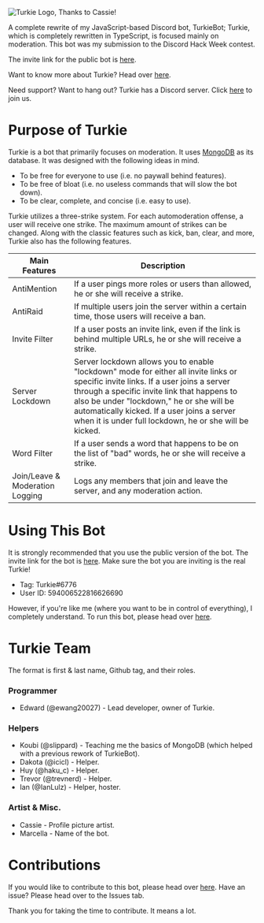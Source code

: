 ![Turkie Logo, Thanks to Cassie!](https://github.com/ewang20027/Turkie/blob/master/images/Turkie.png)

A complete rewrite of my JavaScript-based Discord bot, TurkieBot; Turkie, which is completely rewritten in TypeScript, is focused mainly on moderation. This bot was my submission to the Discord Hack Week contest.

The invite link for the public bot is [here](https://discordapp.com/api/oauth2/authorize?client_id=594006522816626690&permissions=8&scope=bot).

Want to know more about Turkie? Head over [here](https://github.com/ewang20027/Turkie/blob/master/mdpages/HISTORY.md).

Need support? Want to hang out? Turkie has a Discord server. Click [here](https://discord.gg/6eBTTDM) to join us.

# Purpose of Turkie
Turkie is a bot that primarily focuses on moderation. It uses [MongoDB](https://www.mongodb.com/) as its database. It was designed with the following ideas in mind.
- To be free for everyone to use (i.e. no paywall behind features).
- To be free of bloat (i.e. no useless commands that will slow the bot down).
- To be clear, complete, and concise (i.e. easy to use).

Turkie utilizes a three-strike system. For each automoderation offense, a user will receive one strike. The maximum amount of strikes can be changed. Along with the classic features such as kick, ban, clear, and more, Turkie also has the following features.

| Main Features | Description |
| --- | --- |
| AntiMention | If a user pings more roles or users than allowed, he or she will receive a strike. |
| AntiRaid | If multiple users join the server within a certain time, those users will receive a ban. |
| Invite Filter | If a user posts an invite link, even if the link is behind multiple URLs, he or she will receive a strike. |
| Server Lockdown | Server lockdown allows you to enable "lockdown" mode for either all invite links or specific invite links. If a user joins a server through a specific invite link that happens to also be under "lockdown," he or she will be automatically kicked. If a user joins a server when it is under full lockdown, he or she will be kicked. |
| Word Filter | If a user sends a word that happens to be on the list of "bad" words, he or she will receive a strike. |
| Join/Leave & Moderation Logging | Logs any members that join and leave the server, and any moderation action. |

# Using This Bot
It is strongly recommended that you use the public version of the bot. The invite link for the bot is [here](https://discordapp.com/api/oauth2/authorize?client_id=594006522816626690&permissions=8&scope=bot). Make sure the bot you are inviting is the real Turkie! 
- Tag: Turkie#6776
- User ID: 594006522816626690

However, if you're like me (where you want to be in control of everything), I completely understand. To run this bot, please head over [here](https://github.com/ewang20027/Turkie/blob/master/mdpages/RUNNING_THE_BOT.md).

# Turkie Team
The format is first & last name, Github tag, and their roles.
### Programmer
- Edward (@ewang20027) - Lead developer, owner of Turkie.

### Helpers
- Koubi (@slippard) - Teaching me the basics of MongoDB (which helped with a previous rework of TurkieBot).
- Dakota (@icicl) - Helper.
- Huy (@haku_c) - Helper.
- Trevor (@trevnerd) - Helper.
- Ian (@IanLulz) - Helper, hoster.

### Artist & Misc.
- Cassie - Profile picture artist.
- Marcella - Name of the bot.

# Contributions
If you would like to contribute to this bot, please head over [here](https://github.com/ewang20027/Turkie/blob/master/CONTRIBUTING.md).
Have an issue? Please head over to the Issues tab. 

Thank you for taking the time to contribute. It means a lot. 